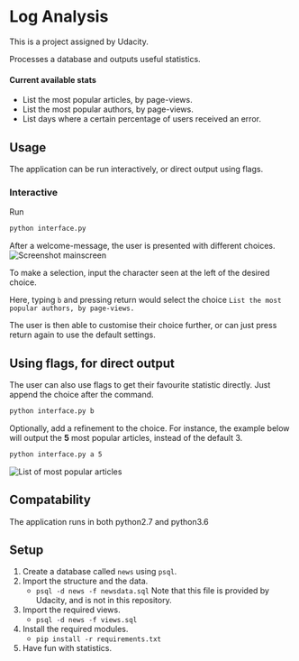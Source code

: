 # Log Analysis

This is a project assigned by Udacity.

Processes a database and outputs useful statistics.

#### Current available stats

- List the most popular articles, by page-views.
- List the most popular authors, by page-views.
- List days where a certain percentage of users received an error.


## Usage

The application can be run interactively, or direct output using flags.

### Interactive

Run

```bash
python interface.py
```

After a welcome-message, the user is presented with different choices.
![Screenshot mainscreen](http://i66.tinypic.com/23sc09v.png)

To make a selection, input the character seen at the left of the desired choice.

Here, typing `b` and pressing return would select the choice `List the most popular authors, by page-views.`

The user is then able to customise their choice further, or can just press return again to use the default settings.

## Using flags, for direct output

The user can also use flags to get their favourite statistic directly. Just append the choice after the command.

```bash
python interface.py b
```

Optionally, add a refinement to the choice. For instance, the example below will output the **5** most popular articles, instead of the default 3.

```bash
python interface.py a 5
```
![List of most popular articles](http://i66.tinypic.com/2wf3jud.png)

## Compatability

The application runs in both python2.7 and python3.6

## Setup

1. Create a database called `news` using `psql`.
2. Import the structure and the data.
    - `psql -d news -f newsdata.sql` Note that this file is provided by Udacity, and is not in this repository.
3. Import the required views.
    - `psql -d news -f views.sql`
4. Install the required modules.
    - `pip install -r requirements.txt`
5. Have fun with statistics.
